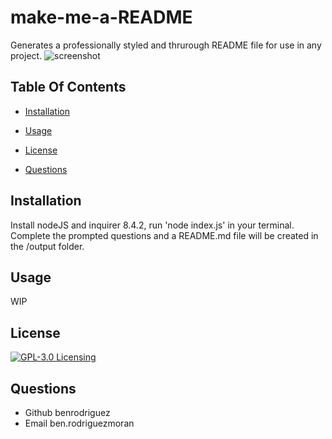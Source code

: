 
# make-me-a-README
Generates a professionally styled and thrurough README file for use in any project.
![screenshot](assets/images/screenshot.png)
## Table Of Contents
- [Installation](#installation)
- [Usage](#usage)

- [License](#license)
- [Questions](#questions)




## Installation 
Install nodeJS and inquirer 8.4.2, run 'node index.js' in your terminal. Complete the prompted questions and a README.md file will be created in the /output folder.
## Usage 
WIP

## License

[![GPL-3.0 Licensing](https://img.shields.io/badge/license-gpl-3.0-blue.svg)](https://choosealicense.com/licenses/gpl-3.0/)

## Questions
- Github benrodriguez 
- Email ben.rodriguezmoran



